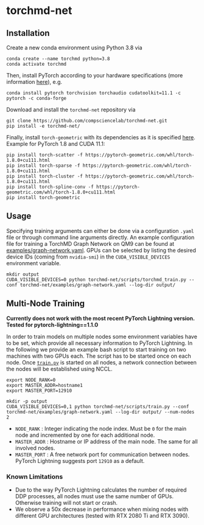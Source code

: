 # torchmd-net

## Installation
Create a new conda environment using Python 3.8 via
```
conda create --name torchmd python=3.8
conda activate torchmd
```

Then, install PyTorch according to your hardware specifications (more information [here](https://pytorch.org/get-started/locally/#start-locally)), e.g.
```
conda install pytorch torchvision torchaudio cudatoolkit=11.1 -c pytorch -c conda-forge
```

Download and install the `torchmd-net` repository via
```
git clone https://github.com/compsciencelab/torchmd-net.git
pip install -e torchmd-net/
```

Finally, install `torch-geometric` with its dependencies as it is specified [here](https://github.com/rusty1s/pytorch_geometric#installation). Example for PyTorch 1.8 and CUDA 11.1:
```
pip install torch-scatter -f https://pytorch-geometric.com/whl/torch-1.8.0+cu111.html
pip install torch-sparse -f https://pytorch-geometric.com/whl/torch-1.8.0+cu111.html
pip install torch-cluster -f https://pytorch-geometric.com/whl/torch-1.8.0+cu111.html
pip install torch-spline-conv -f https://pytorch-geometric.com/whl/torch-1.8.0+cu111.html
pip install torch-geometric
```

## Usage
Specifying training arguments can either be done via a configuration `.yaml` file or through command line arguments directly. An example configuration file for training a TorchMD Graph Network on QM9 can be found at [examples/graph-network.yaml](https://github.com/compsciencelab/torchmd-net/blob/main/examples/graph-network.yaml). GPUs can be selected by listing the desired device IDs (coming from `nvidia-smi`) in the `CUDA_VISIBLE_DEVICES` environment variable.
```
mkdir output
CUDA_VISIBLE_DEVICES=0 python torchmd-net/scripts/torchmd_train.py --conf torchmd-net/examples/graph-network.yaml --log-dir output/
```

## Multi-Node Training
__Currently does not work with the most recent PyTorch Lightning version. Tested for pytorch-lightning==1.1.0__

In order to train models on multiple nodes some environment variables have to be set, which provide all necessary information to PyTorch Lightning. In the following we provide an example bash script to start training on two machines with two GPUs each. The script has to be started once on each node. Once [`train.py`](https://github.com/compsciencelab/torchmd-net/blob/main/scripts/train.py) is started on all nodes, a network connection between the nodes will be established using NCCL.

```
export NODE_RANK=0
export MASTER_ADDR=hostname1
export MASTER_PORT=12910

mkdir -p output
CUDA_VISIBLE_DEVICES=0,1 python torchmd-net/scripts/train.py --conf torchmd-net/examples/graph-network.yaml --log-dir output/ --num-nodes 2
```

- `NODE_RANK` : Integer indicating the node index. Must be `0` for the main node and incremented by one for each additional node.
- `MASTER_ADDR` : Hostname or IP address of the main node. The same for all involved nodes.
- `MASTER_PORT` : A free network port for communication between nodes. PyTorch Lightning suggests port `12910` as a default.

### Known Limitations
- Due to the way PyTorch Lightning calculates the number of required DDP processes, all nodes must use the same number of GPUs. Otherwise training will not start or crash.
- We observe a 50x decrease in performance when mixing nodes with different GPU architectures (tested with RTX 2080 Ti and RTX 3090).
